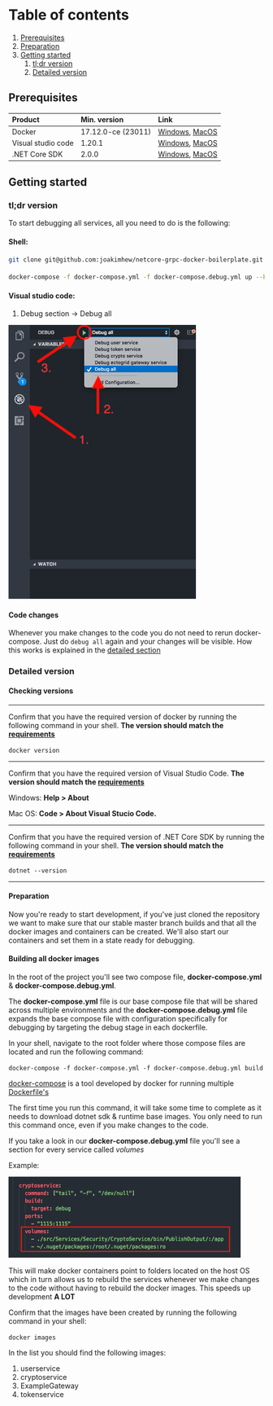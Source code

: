 # Table of contents
1. [Prerequisites](#prerequisites)
2. [Preparation](#preparation)
3. [Getting started](#getting-started)
    1. [tl;dr version](#tldr-version)
    2. [Detailed version](#detailed-version)

## Prerequisites

| Product            | Min. version       |                     Link                                | 
| :------------------|:-------------------|:--------------------------------------------------------|
| Docker             | 17.12.0-ce (23011) | [Windows][Docker-Windows], [MacOS][Docker-macOS]        |
| Visual studio code | 1.20.1             | [Windows][VSC-Windows], [MacOS][VSC-MacOS]              |
| .NET Core SDK      | 2.0.0              | [Windows][DotnetCore-Windows], [MacOS][DotnetCore-MacOs]|

## Getting started

### tl;dr version

To start debugging all services, all you need to do is the following:
#### Shell: 
```sh
git clone git@github.com:joakimhew/netcore-grpc-docker-boilerplate.git

docker-compose -f docker-compose.yml -f docker-compose.debug.yml up --build
```

#### Visual studio code: 
    
1. Debug section -> Debug all

![vsc-debug-image][vsc-debug]


#### Code changes

Whenever you make changes to the code you do not need to rerun docker-compose. 
Just do `debug all` again and your changes will be visible. 
How this works is explained in the [detailed section](#detailed-version)

### Detailed version

#### Checking versions 
___
Confirm that you have the required version of docker by running the following command in your shell. 
**The version should match the [requirements](#requirements)**

`docker version`
___
Confirm that you have the required version of Visual Studio Code. 
**The version should match the [requirements](#requirements)**

Windows: **Help > About**

Mac OS: **Code > About Visual Stucio Code.**
___
Confirm that you have the required version of .NET Core SDK by running the following command in your shell. 
**The version should match the [requirements](#requirements)**

`dotnet --version`
___

#### Preparation 
Now you're ready to start development, if you've just cloned the repository we want to make sure that our stable master branch builds and that all the docker images and containers can be created. We'll also start our containers and set them in a state ready for debugging.

#### Building all docker images
In the root of the project you'll see two compose file, **docker-compose.yml** & **docker-compose.debug.yml**.

The **docker-compose.yml** file is our base compose file that will be shared across multiple environments and the **docker-compose.debug.yml** file expands the base compose file with configuration specifically for debugging by targeting the debug stage in each dockerfile.

In your shell, navigate to the root folder where those compose files are located and run the following command: 

`docker-compose -f docker-compose.yml -f docker-compose.debug.yml build`

[docker-compose] is a tool developed by docker for running multiple [Dockerfile's][Dockerfile]

The first time you run this command, it will take some time to complete as it needs to download dotnet sdk & runtime base images.
You only need to run this command once, even if you make changes to the code.


If you take a look in our **docker-compose.debug.yml** file you'll see a section for every service called _volumes_

Example: 

![debug-yml-volumes-image][debug-yml-volumes]

This will make docker containers point to folders located on the host OS which in turn allows us to rebuild the services whenever we make changes to the code without having to rebuild the docker images. This speeds up development **A LOT**

Confirm that the images have been created by running the following command in your shell: 

`docker images`

In the list you should find the following images: 
1. userservice
2. cryptoservice
3. ExampleGateway
4. tokenservice



[Docker-windows]: https://docs.docker.com/docker-for-windows/install/#download-docker-for-windows
[Docker-MacOS]: https://docs.docker.com/docker-for-windows/install/#download-docker-for-windows
[VSC-Windows]: https://code.visualstudio.com/docs/setup/windows
[VSC-MacOS]: https://code.visualstudio.com/docs/setup/mac
[DotnetCore-Windows]: https://www.microsoft.com/net/download/windows
[DotnetCore-MacOS]: https://www.microsoft.com/net/download/macos
[Dockerfile]: https://docs.docker.com/engine/reference/builder/
[Docker-compose]: https://docs.docker.com/compose/

[vsc-debug]: documentation/images/vsc-debug.png
[debug-yml-volumes]: documentation/images/debug-yml-volumes.png